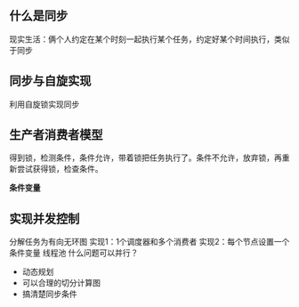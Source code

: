 ## 什么是同步
现实生活：俩个人约定在某个时刻一起执行某个任务，约定好某个时间执行，类似于同步

## 同步与自旋实现
利用自旋锁实现同步

## 生产者消费者模型
得到锁，检测条件，条件允许，带着锁把任务执行了。条件不允许，放弃锁，再重新尝试获得锁，检查条件。

**条件变量**

## 实现并发控制
分解任务为有向无环图
实现1：1个调度器和多个消费者
实现2：每个节点设置一个条件变量
线程池
什么问题可以并行？
- 动态规划
- 可以合理的切分计算图
- 搞清楚同步条件